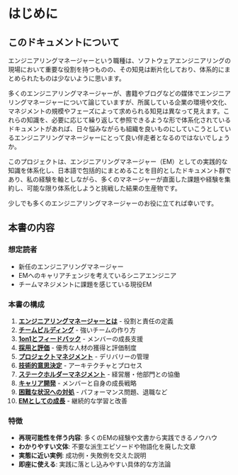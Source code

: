 # はじめに

## このドキュメントについて

エンジニアリングマネージャーという職種は、ソフトウェアエンジニアリングの現場において重要な役割を持つものの、その知見は断片化しており、体系的にまとめられたものは少ないように思います。

多くのエンジニアリングマネージャーが、書籍やブログなどの媒体でエンジニアリングマネージャーについて論じていますが、所属している企業の環境や文化、マネジメントの規模やフェーズによって求められる知見は異なって見えます。これらの知識を、必要に応じて繰り返して参照できるような形で体系化されているドキュメントがあれば、日々悩みながらも組織を良いものにしていこうとしているエンジニアリングマネージャーにとって良い伴走者となるのではないでしょうか。

このプロジェクトは、エンジニアリングマネージャー（EM）としての実践的な知識を体系化し、日本語で包括的にまとめることを目的としたドキュメント群であり、私の経験を軸としながら、多くのマネージャーが直面した課題や経験を集約し、可能な限り体系化しようと挑戦した結果の生産物です。

少しでも多くのエンジニアリングマネージャーのお役に立てれば幸いです。

## 本書の内容

### 想定読者

- 新任のエンジニアリングマネージャー
- EMへのキャリアチェンジを考えているシニアエンジニア  
- チームマネジメントに課題を感じている現役EM

### 本書の構成

1. **[エンジニアリングマネージャーとは](chapters/chapter01.md)** - 役割と責任の定義
2. **[チームビルディング](chapters/chapter02.md)** - 強いチームの作り方
3. **[1on1とフィードバック](chapters/chapter03.md)** - メンバーの成長支援
4. **[採用と評価](chapters/chapter04.md)** - 優秀な人材の獲得と評価制度
5. **[プロジェクトマネジメント](chapters/chapter05.md)** - デリバリーの管理
6. **[技術的意思決定](chapters/chapter06.md)** - アーキテクチャとプロセス
7. **[ステークホルダーマネジメント](chapters/chapter07.md)** - 経営層・他部門との協働
8. **[キャリア開発](chapters/chapter08.md)** - メンバーと自身の成長戦略
9. **[困難な状況への対処](chapters/chapter09.md)** - パフォーマンス問題、退職など
10. **[EMとしての成長](chapters/chapter10.md)** - 継続的な学習と改善

### 特徴

- **再現可能性を伴う内容**: 多くのEMの経験や文書から実践できるノウハウ
- **わかりやすい文体**: 不要な派生エピソードや物語化を廃した文章
- **実態に近い実例**: 成功例・失敗例を交えた説明
- **即座に使える**: 実践に落とし込みやすい具体的な方法論
